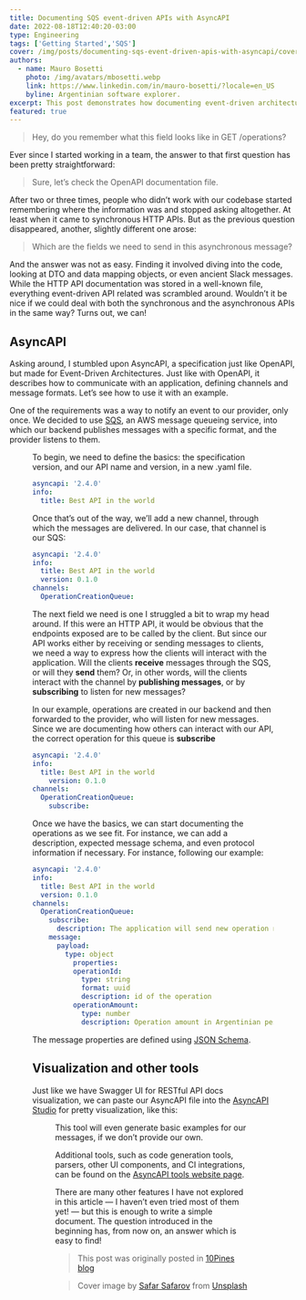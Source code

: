 ```yaml
---
title: Documenting SQS event-driven APIs with AsyncAPI
date: 2022-08-18T12:40:20-03:00
type: Engineering
tags: ['Getting Started','SQS']
cover: /img/posts/documenting-sqs-event-driven-apis-with-asyncapi/cover.webp
authors:
  - name: Mauro Bosetti
    photo: /img/avatars/mbosetti.webp
    link: https://www.linkedin.com/in/mauro-bosetti/?locale=en_US
    byline: Argentinian software explorer.
excerpt: This post demonstrates how documenting event-driven architectures is possible, using SQS as a (real-world) example.
featured: true
---
```


> Hey, do you remember what this field looks like in GET /operations?

Ever since I started working in a team, the answer to that first question has been pretty straightforward:

> Sure, let’s check the OpenAPI documentation file.

After two or three times, people who didn’t work with our codebase started remembering where the information was and stopped asking altogether. At least when it came to synchronous HTTP APIs. But as the previous question disappeared, another, slightly different one arose:

> Which are the fields we need to send in this asynchronous message?

And the answer was not as easy. Finding it involved diving into the code, looking at DTO and data mapping objects, or even ancient Slack messages. While the HTTP API documentation was stored in a well-known file, everything event-driven API related was scrambled around. Wouldn’t it be nice if we could deal with both the synchronous and the asynchronous APIs in the same way? Turns out, we can!

## AsyncAPI
Asking around, I stumbled upon AsyncAPI, a specification just like OpenAPI, but made for Event-Driven Architectures. Just like with OpenAPI, it describes how to communicate with an application, defining channels and message formats. Let’s see how to use it with an example.

One of the requirements was a way to notify an event to our provider, only once. We decided to use [SQS](https://aws.amazon.com/sqs/?nc1=h_ls), an AWS message queueing service, into which our backend publishes messages with a specific format, and the provider listens to them.

<Figure src="/img/posts/documenting-sqs-event-driven-apis-with-asyncapi/diagram.webp"
caption="Simple diagram showing an application (our backend) which publishes messages in an SQS named OperationCreationQueue, and an external application which consumes those messages."
/>

To begin, we need to define the basics: the specification version, and our API name and version, in a new .yaml file.

```yaml
asyncapi: '2.4.0'
info:
  title: Best API in the world
```

Once that’s out of the way, we’ll add a new channel, through which the messages are delivered. In our case, that channel is our SQS:

```yaml
asyncapi: '2.4.0'
info:
  title: Best API in the world
  version: 0.1.0
channels:
  OperationCreationQueue:
```
The next field we need is one I struggled a bit to wrap my head around. If this were an HTTP API, it would be obvious that the endpoints exposed are to be called by the client. But since our API works either by receiving or sending messages to clients, we need a way to express how the clients will interact with the application. Will the clients **receive** messages through the SQS, or will they **send** them? Or, in other words, will the clients interact with the channel by **publishing messages**, or by **subscribing** to listen for new messages?

In our example, operations are created in our backend and then forwarded to the provider, who will listen for new messages. Since we are documenting how others can interact with our API, the correct operation for this queue is **subscribe**

```yaml
asyncapi: '2.4.0'
info:
  title: Best API in the world
    version: 0.1.0
channels:
  OperationCreationQueue:
    subscribe:
```

Once we have the basics, we can start documenting the operations as we see fit. For instance, we can add a description, expected message schema, and even protocol information if necessary. For instance, following our example:

```yaml
asyncapi: '2.4.0'
info:
  title: Best API in the world
  version: 0.1.0
channels:
  OperationCreationQueue:
    subscribe:
      description: The application will send new operation notification messages through this channel.
    message:
      payload:
        type: object
          properties:
          operationId:
            type: string
            format: uuid
            description: id of the operation
          operationAmount:
            type: number
            description: Operation amount in Argentinian pesos.
```
The message properties are defined using [JSON Schema](https://www.asyncapi.com/docs/reference/specification/v2.4.0#schemaObject).

## Visualization and other tools
Just like we have Swagger UI for RESTful API docs visualization, we can paste our AsyncAPI file into the [AsyncAPI Studio](https://studio.asyncapi.com/) for pretty visualization, like this:

<Figure src="/img/posts/documenting-sqs-event-driven-apis-with-asyncapi/visualizer.webp"
caption="Async API Studio"
/>

This tool will even generate basic examples for our messages, if we don’t provide our own.

Additional tools, such as code generation tools, parsers, other UI components, and CI integrations, can be found on the [AsyncAPI tools website page](https://www.asyncapi.com/docs/tools).

There are many other features I have not explored in this article — I haven’t even tried most of them yet! — but this is enough to write a simple document. The question introduced in the beginning has, from now on, an answer which is easy to find!

>This post was originally posted in [10Pines blog](https://blog.10pines.com/2022/08/17/documenting-event-driven-apis-with-asyncapi/)

> Cover image by <a href="https://unsplash.com/photos/MSN8TFhJ0is">Safar Safarov</a> from <a href="https://unsplash.com/">Unsplash</a>
